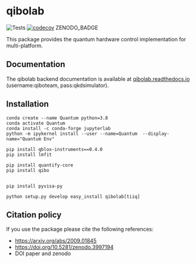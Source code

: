 # qibolab

![Tests](https://github.com/qiboteam/qibolab/workflows/Tests/badge.svg)
[![codecov](https://codecov.io/gh/qiboteam/qibolab/branch/main/graph/badge.svg?token=11UENAPBPH)](https://codecov.io/gh/qiboteam/qibolab)
ZENODO_BADGE

This package provides the quantum hardware control implementation for multi-platform.

## Documentation

The qibolab backend documentation is available at [qibolab.readthedocs.io](http://34.240.99.72/qibolab/) (username:qiboteam, pass:qkdsimulator).

## Installation

```
conda create --name Quantum python=3.8
conda activate Quantum
conda install -c conda-forge jupyterlab
python -m ipykernel install --user --name=Quantum  --display-name="Quantum Env"

pip install qblox-instruments==0.4.0
pip install lmfit

pip install quantify-core
pip install qibo


pip install pyvisa-py
```



```
python setup.py develop easy_install qibolab[tiiq]
```



## Citation policy

If you use the package please cite the following references:
- https://arxiv.org/abs/2009.01845
- https://doi.org/10.5281/zenodo.3997194
- DOI paper and zenodo
